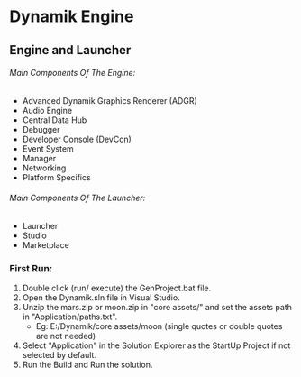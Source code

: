 # Dynamik Engine
## Engine and Launcher

###### Main Components Of The Engine:
- Advanced Dynamik Graphics Renderer (ADGR)
- Audio Engine
- Central Data Hub
- Debugger
- Developer Console (DevCon)
- Event System
- Manager
- Networking
- Platform Specifics

###### Main Components Of The Launcher:
- Launcher
- Studio
- Marketplace

### First Run:
1. Double click (run/ execute) the GenProject.bat file.
2. Open the Dynamik.sln file in Visual Studio.
3. Unzip the mars.zip or moon.zip in "core assets/" and set the assets path in "Application/paths.txt".
   - Eg: E:/Dynamik/core assets/moon    (single quotes or double quotes are not needed)
4. Select "Application" in the Solution Explorer as the StartUp Project if not selected by default.
5. Run the Build and Run the solution. 
